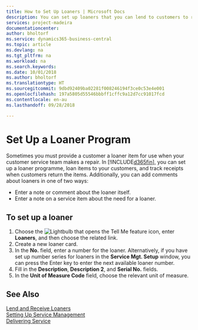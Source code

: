 ```yaml
---
title: How to Set Up Loaners | Microsoft Docs
description: You can set up loaners that you can lend to customers to replace service items while they are in service.
services: project-madeira
documentationcenter: 
author: bholtorf
ms.service: dynamics365-business-central
ms.topic: article
ms.devlang: na
ms.tgt_pltfrm: na
ms.workload: na
ms.search.keywords: 
ms.date: 10/01/2018
ms.author: bholtorf
ms.translationtype: HT
ms.sourcegitcommit: 9dbd92409ba02281f008246194f3ce0c53e4e001
ms.openlocfilehash: 197a5805d55546bbbff1cffc9a12d7cc91017fcd
ms.contentlocale: en-au
ms.lasthandoff: 09/28/2018

---
```

# <a name="set-up-a-loaner-program"></a>Set Up a Loaner Program
Sometimes you must provide a customer a loaner item for use when your customer service team makes a repair. In [!INCLUDE[d365fin](includes/d365fin_md.md)], you can set up a loaner programme, loan items to your customers, and track receipts when customers return the items. Additionally, you can add comments about loaners in one of two ways:  
  
* Enter a note or comment about the loaner itself.  
* Enter a note on a service item about the need for a loaner.  

## <a name="to-set-up-a-loaner"></a>To set up a loaner  
1. Choose the ![Lightbulb that opens the Tell Me feature](media/ui-search/search_small.png "Tell me what you want to do") icon, enter **Loaners**, and then choose the related link.  
2. Create a new loaner card. 
3. In the **No.** field, enter a number for the loaner. Alternatively, if you have set up number series for loaners in the **Service Mgt. Setup** window, you can press the Enter key to enter the next available loaner number.  
4. Fill in the **Description**, **Description 2**, and **Serial No.** fields.  
5. In the **Unit of Measure Code** field, choose the relevant unit of measure.  
  
## <a name="see-also"></a>See Also
[Lend and Receive Loaners](service-how-to-lend-receive-loaners.md)  
[Setting Up Service Management](service-setup-service.md)  
[Delivering Service](service-deliver-service.md)  


